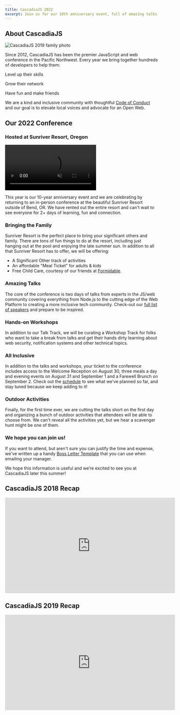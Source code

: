 ```yaml
---
title: CascadiaJS 2022
excerpt: Join us for our 10th anniversary event, full of amazing talks, outdoor activities and more!
---
```

## About CascadiaJS

![CascadiaJS 2019 family photo](/images/past/cjs19-family.jpg)

Since 2012, CascadiaJS has been the premier JavaScript and web conference in the Pacific Northwest. Every year we bring together hundreds of developers to help them:

<i class="fas fa-rocket-launch"></i> Level up their skills

<i class="fas fa-hand-holding-seedling"></i> Grow their network

<i class="fas fa-face-party"></i> Have fun and make friends

We are a kind and inclusive community with thoughtful [Code of Conduct](/code-of-conduct) and our goal is to elevate local voices and advocate for an Open Web.

## Our 2022 Conference

### Hosted at Sunriver Resort, Oregon

<video autoplay loop muted><source src="https://www.sunriverresort.com/site/assets/files/1/srr_summer_60sec_v3-720.mp4" type="video/mp4"></video>

This year is our 10-year anniversary event and we are celebrating by returning to an in-person conference at the beautiful Sunriver Resort outside of Bend, OR. We have rented out the entire resort and can't wait to see everyone for 2+ days of learning, fun and connection.

### Bringing the Family

Sunriver Resort is the perfect place to bring your significant others and family. There are tons of fun things to do at the resort, including just hanging out at the pool and enjoying the late summer sun. In addition to all that Sunriver Resort has to offer, we will be offering:

* A Significant Other track of activities
* An affordable "Meal Ticket" for adults & kids
* Free Child Care, courtesy of our friends at [Formidable](https://formidable.com).

### Amazing Talks

The core of the conference is two days of talks from experts in the JS/web community covering everything from Node.js to the cutting edge of the Web Platform to creating a more inclusive tech community. Check-out our [full list of speakers](/speakers) and prepare to be inspired.

### Hands-on Workshops

In addition to our Talk Track, we will be curating a Workshop Track for folks who want to take a break from talks and get their hands dirty learning about web security, notification systems and other technical topics.

### All Inclusive

In addition to the talks and workshops, your ticket to the conference includes access to the Welcome Reception on August 30, three meals a day and evening events on August 31 and September 1 and a Farewell Brunch on September 2. Check out the [schedule](/schedule) to see what we've planned so far, and stay tuned because we keep adding to it!

### Outdoor Activities

Finally, for the first time ever, we are cutting the talks short on the first day and organizing a bunch of outdoor activities that attendees will be able to choose from. We can't reveal all the activities yet, but we hear a scavenger hunt might be one of them.

### We hope you can join us!

If you want to attend, but aren't sure you can justify the time and expense, we've written up a handy [Boss Letter Template](/conference/boss-letter) that you can use when emailing your manager. 

We hope this information is useful and we’re excited to see you at CascadiaJS later this summer!

## CascadiaJS 2018 Recap

<div class="video-container">
    <iframe width="560" height="315" src="https://www.youtube.com/embed/l0jV-Mc2I68" frameborder="0" allow="accelerometer; autoplay; encrypted-media; gyroscope; picture-in-picture" allowfullscreen=""></iframe>
</div>

## CascadiaJS 2019 Recap

<div class="video-container">
    <iframe width="560" height="315" src="https://www.youtube-nocookie.com/embed/4bFj9aavP6Y" frameborder="0" allow="accelerometer; autoplay; encrypted-media; gyroscope; picture-in-picture" allowfullscreen></iframe>
</div>
